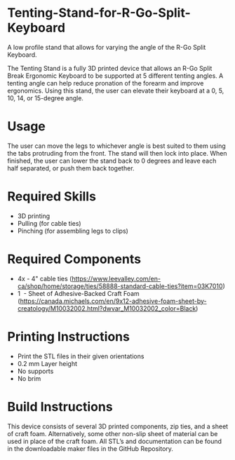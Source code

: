 # Tenting-Stand-for-R-Go-Split-Keyboard
A low profile stand that allows for varying the angle of the R-Go Split Keyboard.

The Tenting Stand is a fully 3D printed device that allows an R-Go Split Break Ergonomic Keyboard to be supported at 5 different tenting angles. A tenting angle can help reduce pronation of the forearm and improve ergonomics. Using this stand, the user can elevate their keyboard at a 0, 5, 10, 14, or 15-degree angle.

# Usage

The user can move the legs to whichever angle is best suited to them using the tabs protruding from the front. The stand will then lock into place. When finished, the user can lower the stand back to 0 degrees and leave each half separated, or push them back together.

# Required Skills

- 3D printing
- Pulling (for cable ties)
- Pinching (for assembling legs to clips)

# Required Components

- 4x - 4" cable ties (https://www.leevalley.com/en-ca/shop/home/storage/ties/58888-standard-cable-ties?item=03K7010)
- 1  - Sheet of Adhesive-Backed Craft Foam (https://canada.michaels.com/en/9x12-adhesive-foam-sheet-by-creatology/M10032002.html?dwvar_M10032002_color=Black)

# Printing Instructions

- Print the STL files in their given orientations
- 0.2 mm Layer height
- No supports
- No brim

# Build Instructions

This device consists of several 3D printed components, zip ties, and a sheet of craft foam. Alternatively, some other non-slip sheet of material can be used in place of the craft foam. All STL’s and documentation can be found in the downloadable maker files in the GitHub Repository.
